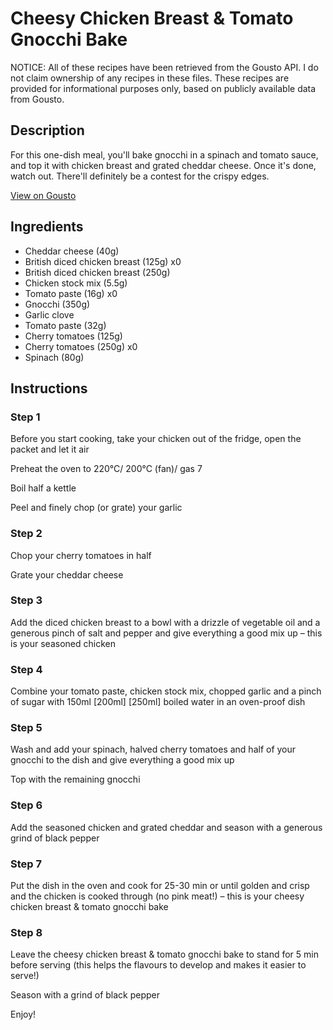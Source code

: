 # Cheesy Chicken Breast & Tomato Gnocchi Bake

NOTICE: All of these recipes have been retrieved from the Gousto API. I do not claim ownership of any recipes in these files. These recipes are provided for informational purposes only, based on publicly available data from Gousto.

## Description

For this one-dish meal, you'll bake gnocchi in a spinach and tomato sauce, and top it with chicken breast and grated cheddar cheese. Once it's done, watch out. There'll definitely be a contest for the crispy edges.

[View on Gousto](https://www.gousto.co.uk/recipes/cookbook/cheesy-chicken-breast-tomato-gnocchi-bake)

## Ingredients

- Cheddar cheese (40g)
- British diced chicken breast (125g) x0
- British diced chicken breast (250g)
- Chicken stock mix (5.5g)
- Tomato paste (16g) x0
- Gnocchi (350g)
- Garlic clove
- Tomato paste (32g)
- Cherry tomatoes (125g)
- Cherry tomatoes (250g) x0
- Spinach (80g)

## Instructions


### Step 1

Before you start cooking, take your chicken out of the fridge, open the packet and let it air

Preheat the oven to 220°C/ 200°C (fan)/ gas 7

Boil half a kettle

Peel and finely chop (or grate) your garlic


### Step 2

Chop your cherry tomatoes in half

Grate your cheddar cheese


### Step 3

Add the diced chicken breast to a bowl with a drizzle of vegetable oil and a generous pinch of salt and pepper and give everything a good mix up – this is your seasoned chicken


### Step 4

Combine your tomato paste, chicken stock mix, chopped garlic and a pinch of sugar with 150ml <span class="text-purple">[200ml] </span><span class="text-danger">[250ml]</span> boiled water in an oven-proof dish


### Step 5

Wash and add your spinach, halved cherry tomatoes and half of your gnocchi to the dish and give everything a good mix up

Top with the remaining gnocchi


### Step 6

Add the seasoned chicken and grated cheddar and season with a generous grind of black pepper


### Step 7

Put the dish in the oven and cook for 25-30 min or until golden and crisp and the chicken is cooked through (no pink meat!) – this is your cheesy chicken breast & tomato gnocchi bake

### Step 8

Leave the cheesy chicken breast & tomato gnocchi bake to stand for 5 min before serving (this helps the flavours to develop and makes it easier to serve!)

Season with a grind of black pepper

Enjoy!

